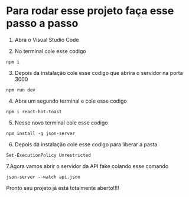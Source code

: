 # Para rodar esse projeto faça esse passo a passo

1. Abra o Visual Studio Code

2. No terminal cole esse codigo 
```
npm i
```

3. Depois da instalação cole esse codigo que abrira o servidor na porta 3000 
```
npm run dev
```

4. Abra um segundo terminal e cole esse codigo 
```
npm i react-hot-toast
```

5. Nesse novo terminal cole esse codigo
```
npm install -g json-server
```

6. Depois da instalação cole esse codigo para liberar a pasta
```
Set-ExecutionPolicy Unrestricted
```

7.Agora vamos abrir o servidor da API fake colando esse comando
```
json-server --watch api.json
```

Pronto seu projeto já está totalmente aberto!!!!


